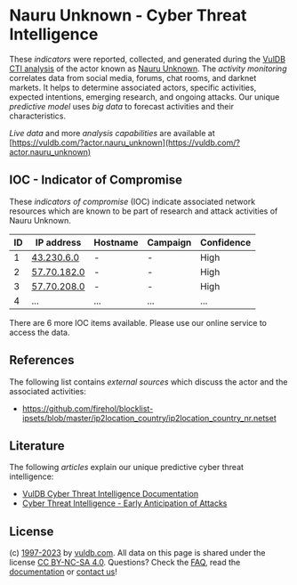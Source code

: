 # Nauru Unknown - Cyber Threat Intelligence

These _indicators_ were reported, collected, and generated during the [VulDB CTI analysis](https://vuldb.com/?kb.cti) of the actor known as [Nauru Unknown](https://vuldb.com/?actor.nauru_unknown). The _activity monitoring_ correlates data from social media, forums, chat rooms, and darknet markets. It helps to determine associated actors, specific activities, expected intentions, emerging research, and ongoing attacks. Our unique _predictive model_ uses _big data_ to forecast activities and their characteristics.

_Live data_ and more _analysis capabilities_ are available at [https://vuldb.com/?actor.nauru_unknown](https://vuldb.com/?actor.nauru_unknown)

## IOC - Indicator of Compromise

These _indicators of compromise_ (IOC) indicate associated network resources which are known to be part of research and attack activities of Nauru Unknown.

ID | IP address | Hostname | Campaign | Confidence
-- | ---------- | -------- | -------- | ----------
1 | [43.230.6.0](https://vuldb.com/?ip.43.230.6.0) | - | - | High
2 | [57.70.182.0](https://vuldb.com/?ip.57.70.182.0) | - | - | High
3 | [57.70.208.0](https://vuldb.com/?ip.57.70.208.0) | - | - | High
4 | ... | ... | ... | ...

There are 6 more IOC items available. Please use our online service to access the data.

## References

The following list contains _external sources_ which discuss the actor and the associated activities:

* https://github.com/firehol/blocklist-ipsets/blob/master/ip2location_country/ip2location_country_nr.netset

## Literature

The following _articles_ explain our unique predictive cyber threat intelligence:

* [VulDB Cyber Threat Intelligence Documentation](https://vuldb.com/?kb.cti)
* [Cyber Threat Intelligence - Early Anticipation of Attacks](https://www.scip.ch/en/?labs.20201022)

## License

(c) [1997-2023](https://vuldb.com/?kb.changelog) by [vuldb.com](https://vuldb.com/?kb.about). All data on this page is shared under the license [CC BY-NC-SA 4.0](https://creativecommons.org/licenses/by-nc-sa/4.0/). Questions? Check the [FAQ](https://vuldb.com/?kb.faq), read the [documentation](https://vuldb.com/?kb) or [contact us](https://vuldb.com/?contact)!
